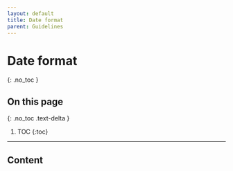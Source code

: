 ```yaml
---
layout: default
title: Date format
parent: Guidelines
---
```


# Date format
{: .no_toc }

## On this page
{: .no_toc .text-delta }

1. TOC
{:toc}

---

## Content
